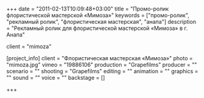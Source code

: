 +++
date = "2011-02-13T10:09:48+03:00"
title = "Промо-ролик флористической мастерской «Мимоза»"
keywords = ["промо-ролик", "рекламный ролик", "флористическая мастерская", "анапа"]
description = "Рекламный ролик для флористической мастерской «Мимоза» в г. Анапа"

client = "mimoza"

[project_info]
    client = "Флористическая мастерская «Мимоза»"
    photo = "mimoza.jpg"
    vimeo = "19886106"
    production = "Grapefilms"
    producer = ""
    scenario = ""
    shooting = "Grapefilms"
    editing = ""
    animation = ""
    graphics = ""
    sound = ""
    voice = ""
    backstage = []

+++

